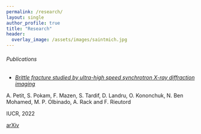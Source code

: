 ```yaml
---
permalink: /research/
layout: single
author_profile: true
title: "Research"
header:
  overlay_image: /assets/images/saintmich.jpg
---
```



###### Publications

- [*Brittle fracture studied by ultra-high speed synchrotron X-ray diffraction imaging*](https://journals.iucr.org/j/issues/2022/04/00/vb5040/index.html)
</span> 
A. Petit, S. Pokam, F. Mazen, S. Tardif, D. Landru, O. Kononchuk, N. Ben Mohamed, M. P. Olbinado, A. Rack and F. Rieutord

IUCR, 2022 

[arXiv](https://arxiv.org/abs/2204.05683)
